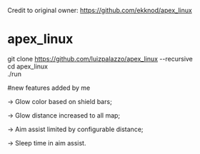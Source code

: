 Credit to original owner: https://github.com/ekknod/apex_linux

# apex_linux  
git clone https://github.com/luizpalazzo/apex_linux --recursive  
cd apex_linux  
./run  

#new features added by me

-> Glow color based on shield bars;

-> Glow distance increased to all map;

-> Aim assist limited by configurable distance;

-> Sleep time in aim assist.
